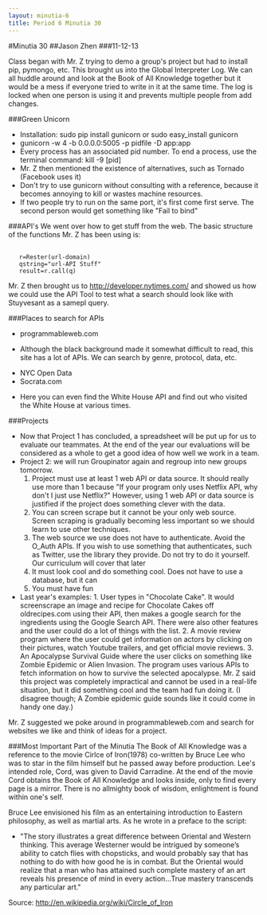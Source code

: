 ```yaml
---
layout: minutia-6
title: Period 6 Minutia 30
---
```


#Minutia 30
##Jason Zhen
###11-12-13

Class began with Mr. Z trying to demo a group's project but had to install pip, pymongo, etc. This brought us into the Global Interpreter Log. We can all huddle around and look at the Book of All Knowledge together but it would be a mess if everyone tried to write in it at the same time. The log is locked when one person is using it and prevents multiple people from add changes.

###Green Unicorn
* Installation: sudo pip install gunicorn or sudo easy_install gunicorn
* gunicorn -w 4 -b 0.0.0.0:5005 -p pidfile -D app:app
* Every process has an associated pid number. To end a process, use the terminal command: kill -9 [pid]
* Mr. Z then mentioned the existence of alternatives, such as Tornado (Facebook uses it)
* Don't try to use gunicorn without consulting with a reference, because it becomes annoying to kill or wastes machine resources.
* If two people try to run on the same port, it's first come first serve. The second person would get something like "Fail to bind"

###API's
We went over how to get stuff from the web. The basic structure of the functions Mr. Z has been using is:
<pre> <code>
   r=Rester(url-domain)
   qstring="url-API Stuff"
   result=r.call(q)
</pre></code>

Mr. Z then brought us to http://developer.nytimes.com/ and showed us how we could use the API Tool to test what a search should look like with Stuyvesant as a samepl query.

###Places to search for APIs
* programmableweb.com
 - Although the black background made it somewhat difficult to read, this site has a lot of APIs. We can search by genre, protocol, data, etc.
* NYC Open Data
* Socrata.com
 - Here you can even find the White House API and find out who visited the White House at various times.</li>

###Projects
* Now that Project 1 has concluded, a spreadsheet will be put up for us to evaluate our teammates. At the end of the year our evaluations will be considered as a whole to get a good idea of how well we work in a team.
* Project 2: we will run Groupinator again and regroup into new groups tomorrow.
	 1. Project must use at least 1 web API or data source. It should really use more than 1 because "If your program only uses Netflix API, why don't I just use Netflix?" However, using 1 web API or data source is justified if the project does something clever with the data.
	 2. You can screen scrape but it cannot be your only web source. Screen scraping is gradually becoming less important so we should learn to use other techniques.
	 3. The web source we use does not have to authenticate. Avoid the O_Auth APIs. If you wish to use something that authenticates, such as Twitter, use the library they provide. Do not try to do it yourself. Our curriculum will cover that later
	 4. It must look cool and do something cool. Does not have to use a database, but it can
	 5. You must have fun</li>
* Last year's examples:
      1. User types in "Chocolate Cake". It would screenscrape an image and recipe for Chocolate Cakes off oldrecipes.com using their API, then makes a google search for the ingredients using the Google Search API. There were also other features and the user could do a lot of things with the list.
      2. A movie review program where the user could get information on actors by clicking on their pictures, watch Youtube trailers, and get official movie reviews.
      3. An Apocalypse Survival Guide where the user clicks on something like Zombie Epidemic or Alien Invasion. The program uses various APIs to fetch information on how to survive the selected apocalypse. Mr. Z said this project was completely impractical and cannot be used in a real-life situation, but it did something cool and the team had fun doing it. (I disagree though; A Zombie epidemic guide sounds like it could come in handy one day.) 

Mr. Z suggested we poke around in programmableweb.com and search for websites we like and think of ideas for a project. 

###Most Important Part of the Minutia
The Book of All Knowledge was a reference to the movie Cirlce of Iron(1978) co-written by Bruce Lee who was to star in the film himself but he passed away before production. Lee's intended role, Cord, was given to David Carradine. At the end of the movie Cord obtains the Book of All Knowledge and looks inside, only to find every page is a mirror. There is no allmighty book of wisdom, enlightment is found within one's self. 

Bruce Lee envisioned his film as an entertaining introduction to Eastern philosophy, as well as martial arts. As he wrote in a preface to the script:
* "The story illustrates a great difference between Oriental and Western thinking. This average Westerner would be intrigued by someone’s ability to catch flies with chopsticks, and would probably say that has nothing to do with how good he is in combat. But the Oriental would realize that a man who has attained such complete mastery of an art reveals his presence of mind in every action...True mastery transcends any particular art."

Source: http://en.wikipedia.org/wiki/Circle_of_Iron
